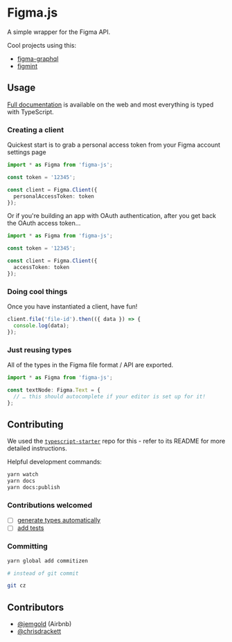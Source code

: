 # Figma.js

A simple wrapper for the Figma API.

Cool projects using this:
- [figma-graphql](https://github.com/braposo/figma-graphql)
- [figmint](https://github.com/tiltshift/figmint)

## Usage

[Full documentation](https://jemgold.github.io/figma-js) is available on the web and most everything is typed with TypeScript.

### Creating a client

Quickest start is to grab a personal access token from your Figma account settings page

```typescript
import * as Figma from 'figma-js';

const token = '12345';

const client = Figma.Client({
  personalAccessToken: token
});
```

Or if you're building an app with OAuth authentication, after you get back the OAuth access token…

```typescript
import * as Figma from 'figma-js';

const token = '12345';

const client = Figma.Client({
  accessToken: token
});
```

### Doing cool things

Once you have instantiated a client, have fun!

```typescript
client.file('file-id').then(({ data }) => {
  console.log(data);
});
```

### Just reusing types

All of the types in the Figma file format / API are exported.

```typescript
import * as Figma from 'figma-js';

const textNode: Figma.Text = {
  // … this should autocomplete if your editor is set up for it!
};
```

## Contributing

We used the [`typescript-starter`](https://github.com/bitjson/typescript-starter) repo for this - refer to its README for more detailed instructions.

Helpful development commands:

```sh
yarn watch
yarn docs
yarn docs:publish
```

### Contributions welcomed

* [ ] [generate types automatically](https://github.com/jemgold/figma-js/issues/1)
* [ ] [add tests](https://github.com/jemgold/figma-js/issues/2)

### Committing

```sh
yarn global add commitizen

# instead of git commit

git cz
```

## Contributors

* [@jemgold](https://github.com/jemgold/) (Airbnb)
* [@chrisdrackett](https://github.com/chrisdrackett/)
